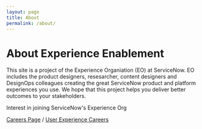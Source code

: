 ```yaml
---
layout: page
title: About
permalink: /about/
---
```


# About Experience Enablement
This site is a project of the Experience Organiation (EO) at ServiceNow. EO includes the product designers, resesarcher, content designers and DesignOps colleagues creating the great ServiceNow product and platform experiences you use. We hope that this project helps you deliver better outcomes to your stakeholders.

Interest in joining ServiceNow's Experience Org

[Careers Page](https://careers.servicenow.com/careers) / [User Experience Careers](https://careers.servicenow.com/user-experience)